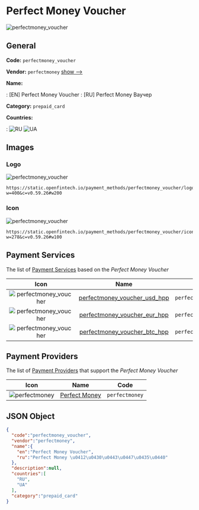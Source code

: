 
# Perfect Money Voucher 
![perfectmoney_voucher](https://static.openfintech.io/payment_methods/perfectmoney_voucher/logo.png?w=400&c=v0.59.26#w200)  

## General 
**Code:** `perfectmoney_voucher` 
 
**Vendor:** `perfectmoney` [show -->](/vendors/perfectmoney/) 
 
**Name:** 
 
:	[EN] Perfect Money Voucher 
:	[RU] Perfect Money Ваучер 
 
**Category:** `prepaid_card` 
 
**Countries:** 
 
:	![RU](https://cdnjs.cloudflare.com/ajax/libs/flag-icon-css/3.3.0/flags/4x3/ru.svg#w24) 	![UA](https://cdnjs.cloudflare.com/ajax/libs/flag-icon-css/3.3.0/flags/4x3/ua.svg#w24)  

## Images 

### Logo 
![perfectmoney_voucher](https://static.openfintech.io/payment_methods/perfectmoney_voucher/logo.png?w=400&c=v0.59.26#w200)  

```
https://static.openfintech.io/payment_methods/perfectmoney_voucher/logo.png?w=400&c=v0.59.26#w200
```  

### Icon 
![perfectmoney_voucher](https://static.openfintech.io/payment_methods/perfectmoney_voucher/icon.svg?w=278&c=v0.59.26#w100)  

```
https://static.openfintech.io/payment_methods/perfectmoney_voucher/icon.svg?w=278&c=v0.59.26#w100
```  

## Payment Services 
 
The list of [Payment Services](/payment-services/) based on the _Perfect Money Voucher_ 

|Icon|Name|Code| 
|:---:|:---:|:---:| 
|![perfectmoney_voucher](https://static.openfintech.io/payment_methods/perfectmoney_voucher/icon.svg?w=278&c=v0.59.26#w100) |[perfectmoney_voucher_usd_hpp](/payment-services/perfectmoney_voucher_usd_hpp/)|`perfectmoney_voucher_usd_hpp`| 
|![perfectmoney_voucher](https://static.openfintech.io/payment_methods/perfectmoney_voucher/icon.svg?w=278&c=v0.59.26#w100) |[perfectmoney_voucher_eur_hpp](/payment-services/perfectmoney_voucher_eur_hpp/)|`perfectmoney_voucher_eur_hpp`| 
|![perfectmoney_voucher](https://static.openfintech.io/payment_methods/perfectmoney_voucher/icon.svg?w=278&c=v0.59.26#w100) |[perfectmoney_voucher_btc_hpp](/payment-services/perfectmoney_voucher_btc_hpp/)|`perfectmoney_voucher_btc_hpp`| 
 

## Payment Providers 
 
The list of [Payment Providers](/payment-providers/) that support the _Perfect Money Voucher_ 

|Icon|Name|Code| 
|:---:|:---:|:---:| 
|![perfectmoney](https://static.openfintech.io/payment_providers/perfectmoney/icon.svg?w=278&c=v0.59.26#w100) |[Perfect Money](/payment-providers/perfectmoney/)|`perfectmoney`| 
 

## JSON Object 

```json
{
  "code":"perfectmoney_voucher",
  "vendor":"perfectmoney",
  "name":{
    "en":"Perfect Money Voucher",
    "ru":"Perfect Money \u0412\u0430\u0443\u0447\u0435\u0440"
  },
  "description":null,
  "countries":[
    "RU",
    "UA"
  ],
  "category":"prepaid_card"
}
```  
